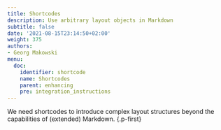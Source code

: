 ```yaml
---
title: Shortcodes
description: Use arbitrary layout objects in Markdown
subtitle: false
date: '2021-08-15T23:14:50+02:00'
weight: 375
authors:
- Georg Makowski
menu:
  doc:
    identifier: shortcode
    name: Shortcodes
    parent: enhancing
    pre: integration_instructions
---
```


We need shortcodes to introduce complex layout structures 
beyond the capabilities of (extended) Markdown.
{.p-first} <!--more-->
